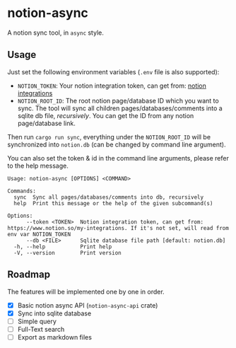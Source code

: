 # notion-async

A notion sync tool, in `async` style.

## Usage

Just set the following environment variables (`.env` file is also supported):

- `NOTION_TOKEN`: Your notion integration token, can get from: [notion
  integrations](https://www.notion.so/my-integrations)
- `NOTION_ROOT_ID`: The root notion page/database ID which you want to sync.
  The tool will sync all children pages/databases/comments into a sqlite db
  file, *recursively*. You can get the ID from any notion page/database link.
  
Then run `cargo run sync`, everything under the `NOTION_ROOT_ID` will be
synchronized into `notion.db` (can be changed by command line argument).

You can also set the token & id in the command line arguments, please refer to
the help message.

```
Usage: notion-async [OPTIONS] <COMMAND>

Commands:
  sync  Sync all pages/databases/comments into db, recursively
  help  Print this message or the help of the given subcommand(s)

Options:
      --token <TOKEN>  Notion integration token, can get from: https://www.notion.so/my-integrations. If it's not set, will read from env var NOTION_TOKEN
      --db <FILE>      Sqlite database file path [default: notion.db]
  -h, --help           Print help
  -V, --version        Print version
```

## Roadmap

The features will be implemented one by one in order.

- [x] Basic notion async API (`notion-async-api` crate)
- [x] Sync into sqlite database
- [ ] Simple query
- [ ] Full-Text search
- [ ] Export as markdown files
